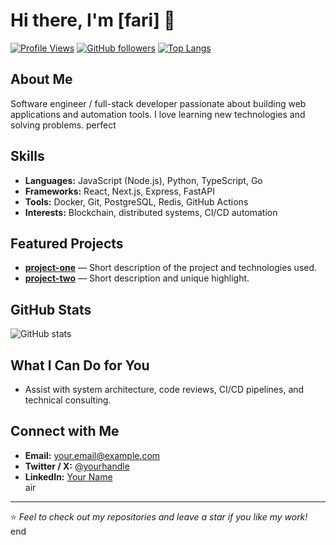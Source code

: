 # Hi there, I'm [fari] 👋

[![Profile Views](https://komarev.com/ghpvc/?username=YOUR_USERNAME&color=blue)](https://github.com/YOUR_USERNAME)
[![GitHub followers](https://img.shields.io/github/followers/YOUR_USERNAME?label=Follow&style=social)](https://github.com/YOUR_USERNAME)
[![Top Langs](https://github-readme-stats.vercel.app/api/top-langs/?username=YOUR_USERNAME&layout=compact)](https://github.com/YOUR_USERNAME)

## About Me
Software engineer / full-stack developer passionate about building web applications and automation tools. I love learning new technologies and solving problems.
perfect
## Skills
- **Languages:** JavaScript (Node.js), Python, TypeScript, Go  
- **Frameworks:** React, Next.js, Express, FastAPI  
- **Tools:** Docker, Git, PostgreSQL, Redis, GitHub Actions  
- **Interests:** Blockchain, distributed systems, CI/CD automation

## Featured Projects
- **[project-one](https://github.com/YOUR_USERNAME/project-one)** — Short description of the project and technologies used.  
- **[project-two](https://github.com/YOUR_USERNAME/project-two)** — Short description and unique highlight.

## GitHub Stats
![GitHub stats](https://github-readme-stats.vercel.app/api?username=YOUR_USERNAME&show_icons=true&count_private=true)

## What I Can Do for You
- Assist with system architecture, code reviews, CI/CD pipelines, and technical consulting.

## Connect with Me
- **Email:** your.email@example.com  
- **Twitter / X:** [@yourhandle](https://x.com/yourhandle)  
- **LinkedIn:** [Your Name](https://www.linkedin.com/in/yourprofile)  
air
---

⭐️ *Feel to check out my repositories and leave a star if you like my work!*
end
